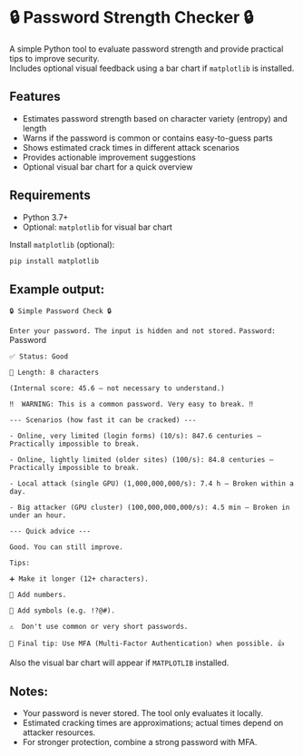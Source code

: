 # 🔒 Password Strength Checker 🔒

A simple Python tool to evaluate password strength and provide practical tips to improve security.  
Includes optional visual feedback using a bar chart if `matplotlib` is installed.

## Features
- Estimates password strength based on character variety (entropy) and length
- Warns if the password is common or contains easy-to-guess parts
- Shows estimated crack times in different attack scenarios
- Provides actionable improvement suggestions
- Optional visual bar chart for a quick overview

## Requirements
- Python 3.7+
- Optional: `matplotlib` for visual bar chart

Install `matplotlib` (optional):

```bash
pip install matplotlib
```

## Example output:

```🔒 Simple Password Check 🔒```

```Enter your password. The input is hidden and not stored.```
```Password:``` Password

```✅ Status: Good```

```🔢 Length: 8 characters```

```(Internal score: 45.6 — not necessary to understand.)```


```‼️  WARNING: This is a common password. Very easy to break. ‼️```


```--- Scenarios (how fast it can be cracked) ---```

```- Online, very limited (login forms) (10/s): 847.6 centuries — Practically impossible to break.```

```- Online, lightly limited (older sites) (100/s): 84.8 centuries — Practically impossible to break.```

```- Local attack (single GPU) (1,000,000,000/s): 7.4 h — Broken within a day.```

```- Big attacker (GPU cluster) (100,000,000,000/s): 4.5 min — Broken in under an hour.```


```--- Quick advice ---```

```Good. You can still improve.```


```Tips:```

```➕ Make it longer (12+ characters).```

```🔢 Add numbers.```

```🔣 Add symbols (e.g. !?@#).```

```⚠️  Don't use common or very short passwords.```


```🔐 Final tip: Use MFA (Multi-Factor Authentication) when possible. 👍```

Also the visual bar chart will appear if `MATPLOTLIB` installed.

## Notes:

- Your password is never stored. The tool only evaluates it locally.
- Estimated cracking times are approximations; actual times depend on attacker resources.
- For stronger protection, combine a strong password with MFA.
